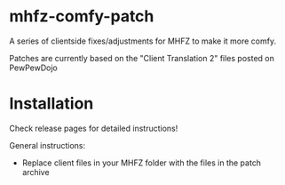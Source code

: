 # mhfz-comfy-patch

A series of clientside fixes/adjustments for MHFZ to make it more comfy.

Patches are currently based on the "Client Translation 2" files posted on PewPewDojo

# Installation

Check release pages for detailed instructions!

General instructions:
- Replace client files in your MHFZ folder with the files in the patch archive
